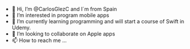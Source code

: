 - 👋 Hi, I’m @CarlosGlezC and I´m from Spain
- 👀 I’m interested in program mobile apps 
- 🌱 I’m currently learning programming and will start a course of Swift in Udemy.
- 💞️ I’m looking to collaborate on Apple apps
- 📫 How to reach me ... 

<!---
CarlosGlezC/CarlosGlezC is a ✨ special ✨ repository because its `README.md` (this file) appears on your GitHub profile.
You can click the Preview link to take a look at your changes.
--->
